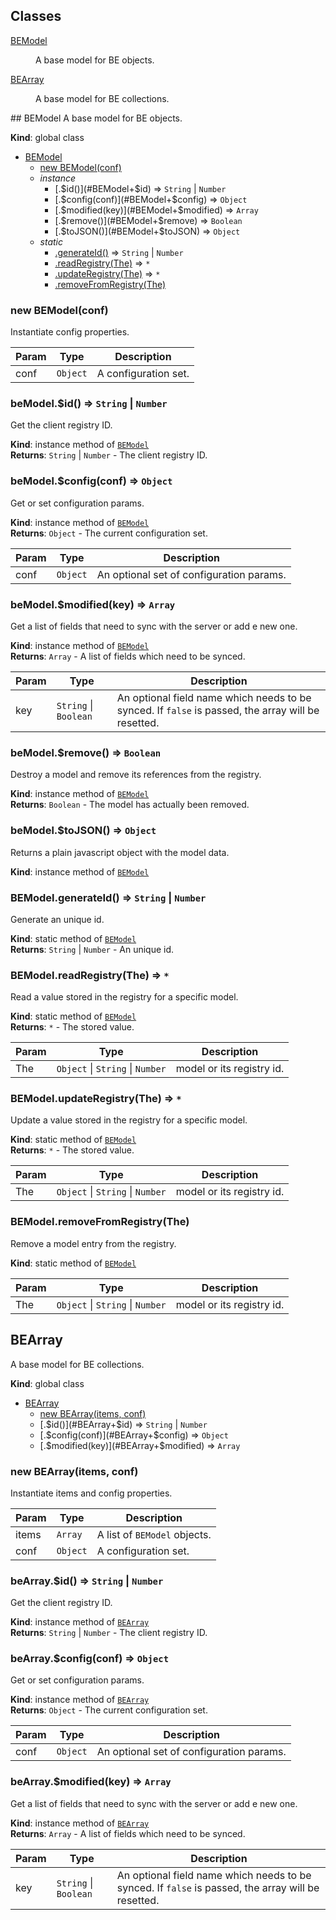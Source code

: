 ## Classes
<dl>
<dt><a href="#BEModel">BEModel</a></dt>
<dd><p>A base model for BE objects.</p>
</dd>
<dt><a href="#BEArray">BEArray</a></dt>
<dd><p>A base model for BE collections.</p>
</dd>
</dl>
<a name="BEModel"></a>
## BEModel
A base model for BE objects.

**Kind**: global class  

* [BEModel](#BEModel)
  * [new BEModel(conf)](#new_BEModel_new)
  * _instance_
    * [.$id()](#BEModel+$id) ⇒ <code>String</code> &#124; <code>Number</code>
    * [.$config(conf)](#BEModel+$config) ⇒ <code>Object</code>
    * [.$modified(key)](#BEModel+$modified) ⇒ <code>Array</code>
    * [.$remove()](#BEModel+$remove) ⇒ <code>Boolean</code>
    * [.$toJSON()](#BEModel+$toJSON) ⇒ <code>Object</code>
  * _static_
    * [.generateId()](#BEModel.generateId) ⇒ <code>String</code> &#124; <code>Number</code>
    * [.readRegistry(The)](#BEModel.readRegistry) ⇒ <code>\*</code>
    * [.updateRegistry(The)](#BEModel.updateRegistry) ⇒ <code>\*</code>
    * [.removeFromRegistry(The)](#BEModel.removeFromRegistry)

<a name="new_BEModel_new"></a>
### new BEModel(conf)
Instantiate config properties.


| Param | Type | Description |
| --- | --- | --- |
| conf | <code>Object</code> | A configuration set. |

<a name="BEModel+$id"></a>
### beModel.$id() ⇒ <code>String</code> &#124; <code>Number</code>
Get the client registry ID.

**Kind**: instance method of <code>[BEModel](#BEModel)</code>  
**Returns**: <code>String</code> &#124; <code>Number</code> - The client registry ID.  
<a name="BEModel+$config"></a>
### beModel.$config(conf) ⇒ <code>Object</code>
Get or set configuration params.

**Kind**: instance method of <code>[BEModel](#BEModel)</code>  
**Returns**: <code>Object</code> - The current configuration set.  

| Param | Type | Description |
| --- | --- | --- |
| conf | <code>Object</code> | An optional set of configuration params. |

<a name="BEModel+$modified"></a>
### beModel.$modified(key) ⇒ <code>Array</code>
Get a list of fields that need to sync with the server or add e new one.

**Kind**: instance method of <code>[BEModel](#BEModel)</code>  
**Returns**: <code>Array</code> - A list of fields which need to be synced.  

| Param | Type | Description |
| --- | --- | --- |
| key | <code>String</code> &#124; <code>Boolean</code> | An optional field name which needs to be synced. If `false` is passed, the array will be resetted. |

<a name="BEModel+$remove"></a>
### beModel.$remove() ⇒ <code>Boolean</code>
Destroy a model and remove its references from the registry.

**Kind**: instance method of <code>[BEModel](#BEModel)</code>  
**Returns**: <code>Boolean</code> - The model has actually been removed.  
<a name="BEModel+$toJSON"></a>
### beModel.$toJSON() ⇒ <code>Object</code>
Returns a plain javascript object with the model data.

**Kind**: instance method of <code>[BEModel](#BEModel)</code>  
<a name="BEModel.generateId"></a>
### BEModel.generateId() ⇒ <code>String</code> &#124; <code>Number</code>
Generate an unique id.

**Kind**: static method of <code>[BEModel](#BEModel)</code>  
**Returns**: <code>String</code> &#124; <code>Number</code> - An unique id.  
<a name="BEModel.readRegistry"></a>
### BEModel.readRegistry(The) ⇒ <code>\*</code>
Read a value stored in the registry for a specific model.

**Kind**: static method of <code>[BEModel](#BEModel)</code>  
**Returns**: <code>\*</code> - The stored value.  

| Param | Type | Description |
| --- | --- | --- |
| The | <code>Object</code> &#124; <code>String</code> &#124; <code>Number</code> | model or its registry id. |

<a name="BEModel.updateRegistry"></a>
### BEModel.updateRegistry(The) ⇒ <code>\*</code>
Update a value stored in the registry for a specific model.

**Kind**: static method of <code>[BEModel](#BEModel)</code>  
**Returns**: <code>\*</code> - The stored value.  

| Param | Type | Description |
| --- | --- | --- |
| The | <code>Object</code> &#124; <code>String</code> &#124; <code>Number</code> | model or its registry id. |

<a name="BEModel.removeFromRegistry"></a>
### BEModel.removeFromRegistry(The)
Remove a model entry from the registry.

**Kind**: static method of <code>[BEModel](#BEModel)</code>  

| Param | Type | Description |
| --- | --- | --- |
| The | <code>Object</code> &#124; <code>String</code> &#124; <code>Number</code> | model or its registry id. |

<a name="BEArray"></a>
## BEArray
A base model for BE collections.

**Kind**: global class  

* [BEArray](#BEArray)
  * [new BEArray(items, conf)](#new_BEArray_new)
  * [.$id()](#BEArray+$id) ⇒ <code>String</code> &#124; <code>Number</code>
  * [.$config(conf)](#BEArray+$config) ⇒ <code>Object</code>
  * [.$modified(key)](#BEArray+$modified) ⇒ <code>Array</code>

<a name="new_BEArray_new"></a>
### new BEArray(items, conf)
Instantiate items and config properties.


| Param | Type | Description |
| --- | --- | --- |
| items | <code>Array</code> | A list of `BEModel` objects. |
| conf | <code>Object</code> | A configuration set. |

<a name="BEArray+$id"></a>
### beArray.$id() ⇒ <code>String</code> &#124; <code>Number</code>
Get the client registry ID.

**Kind**: instance method of <code>[BEArray](#BEArray)</code>  
**Returns**: <code>String</code> &#124; <code>Number</code> - The client registry ID.  
<a name="BEArray+$config"></a>
### beArray.$config(conf) ⇒ <code>Object</code>
Get or set configuration params.

**Kind**: instance method of <code>[BEArray](#BEArray)</code>  
**Returns**: <code>Object</code> - The current configuration set.  

| Param | Type | Description |
| --- | --- | --- |
| conf | <code>Object</code> | An optional set of configuration params. |

<a name="BEArray+$modified"></a>
### beArray.$modified(key) ⇒ <code>Array</code>
Get a list of fields that need to sync with the server or add e new one.

**Kind**: instance method of <code>[BEArray](#BEArray)</code>  
**Returns**: <code>Array</code> - A list of fields which need to be synced.  

| Param | Type | Description |
| --- | --- | --- |
| key | <code>String</code> &#124; <code>Boolean</code> | An optional field name which needs to be synced. If `false` is passed, the array will be resetted. |

